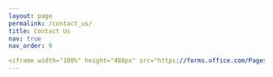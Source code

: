 ```yaml
---
layout: page
permalink: /contact_us/
title: Contact Us
nav: true
nav_order: 9

<iframe width="100%" height="480px" src="https://forms.office.com/Pages/ResponsePage.aspx?id=myoAsBcATUCX3D07qwm-gfQfpgZgPPBHom9w3aKXphdURUdKRFRINVYwQVo1RzhaQTIzT1U3V0JHQy4u&embed=true" frameborder="0" marginwidth="0" marginheight="0" style="border: none; max-width:100%; max-height:100vh" allowfullscreen webkitallowfullscreen mozallowfullscreen msallowfullscreen> </iframe>
---
```





